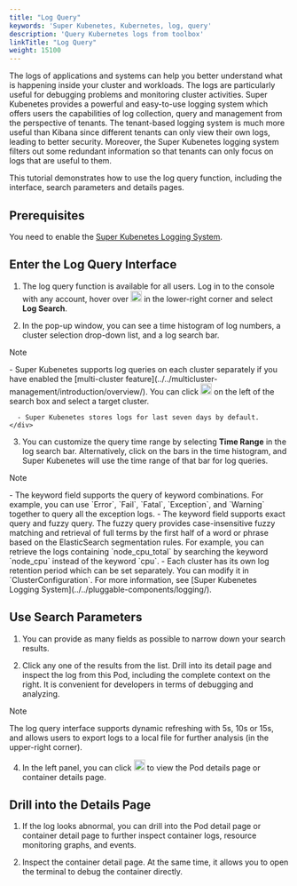 ```yaml
---
title: "Log Query"
keywords: 'Super Kubenetes, Kubernetes, log, query'
description: 'Query Kubernetes logs from toolbox'
linkTitle: "Log Query"
weight: 15100
---
```


The logs of applications and systems can help you better understand what is happening inside your cluster and workloads. The logs are particularly useful for debugging problems and monitoring cluster activities. Super Kubenetes provides a powerful and easy-to-use logging system which offers users the capabilities of log collection, query and management from the perspective of tenants. The tenant-based logging system is much more useful than Kibana since different tenants can only view their own logs, leading to better security. Moreover, the Super Kubenetes logging system filters out some redundant information so that tenants can only focus on logs that are useful to them.

This tutorial demonstrates how to use the log query function, including the interface, search parameters and details pages.

## Prerequisites

You need to enable the [Super Kubenetes Logging System](../../pluggable-components/logging/).

## Enter the Log Query Interface

1. The log query function is available for all users. Log in to the console with any account, hover over <img src="/dist/assets/docs/v3.3/toolbox/log-query/toolbox.png" width='20' alt="icon" /> in the lower-right corner and select **Log Search**.

2. In the pop-up window, you can see a time histogram of log numbers, a cluster selection drop-down list, and a log search bar.

  <div className="notices note">
    <p>Note</p>
    <div>
      - Super Kubenetes supports log queries on each cluster separately if you have enabled the [multi-cluster feature](../../multicluster-management/introduction/overview/). You can click <img src="/dist/assets/docs/v3.3/toolbox/log-query/drop-down-list.png" width='20' alt="icon" /> on the left of the search box and select a target cluster.

      - Super Kubenetes stores logs for last seven days by default.
    </div>
  </div>



3. You can customize the query time range by selecting **Time Range** in the log search bar. Alternatively, click on the bars in the time histogram, and Super Kubenetes will use the time range of that bar for log queries.

<div className="notices note">
  <p>Note</p>
  <div>
    - The keyword field supports the query of keyword combinations. For example, you can use `Error`, `Fail`, `Fatal`, `Exception`, and `Warning` together to query all the exception logs.
    - The keyword field supports exact query and fuzzy query. The fuzzy query provides case-insensitive fuzzy matching and retrieval of full terms by the first half of a word or phrase based on the ElasticSearch segmentation rules. For example, you can retrieve the logs containing `node_cpu_total` by searching the keyword `node_cpu` instead of the keyword `cpu`.
    - Each cluster has its own log retention period which can be set separately. You can modify it in `ClusterConfiguration`. For more information, see [Super Kubenetes Logging System](../../pluggable-components/logging/).
  </div>
</div>

## Use Search Parameters

1. You can provide as many fields as possible to narrow down your search results.

2. Click any one of the results from the list. Drill into its detail page and inspect the log from this Pod, including the complete context on the right. It is convenient for developers in terms of debugging and analyzing.
    
<div className="notices note">
  <p>Note</p>
  <div>
    The log query interface supports dynamic refreshing with 5s, 10s or 15s, and allows users to export logs to a local file for further analysis (in the upper-right corner).
  </div>
</div>

4. In the left panel, you can click <img src="/dist/assets/docs/v3.3/toolbox/log-query/view-detail-page.png" width='20' alt="icon" /> to view the Pod details page or container details page.

## Drill into the Details Page

1. If the log looks abnormal, you can drill into the Pod detail page or container detail page to further inspect container logs, resource monitoring graphs, and events.

2. Inspect the container detail page. At the same time, it allows you to open the terminal to debug the container directly.
